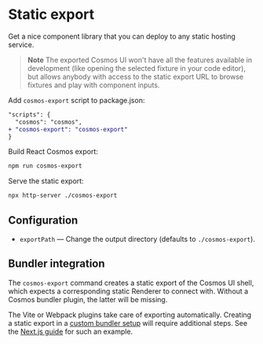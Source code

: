 # Static export

Get a nice component library that you can deploy to any static hosting service.

> **Note** The exported Cosmos UI won't have all the features available in development (like opening the selected fixture in your code editor), but allows anybody with access to the static export URL to browse fixtures and play with component inputs.

Add `cosmos-export` script to package.json:

```diff
"scripts": {
  "cosmos": "cosmos",
+ "cosmos-export": "cosmos-export"
}
```

Build React Cosmos export:

```bash
npm run cosmos-export
```

Serve the static export:

```bash
npx http-server ./cosmos-export
```

## Configuration

- `exportPath` — Change the output directory (defaults to `./cosmos-export`).

## Bundler integration

The `cosmos-export` command creates a static export of the Cosmos UI shell, which expects a corresponding static Renderer to connect with. Without a Cosmos bundler plugin, the latter will be missing.

The Vite or Webpack plugins take care of exporting automatically. Creating a static export in a [custom bundler setup](../getting-started/custom-bundler.md) will require additional steps. See the [Next.js guide](../getting-started/next.md#static-export) for such an example.
